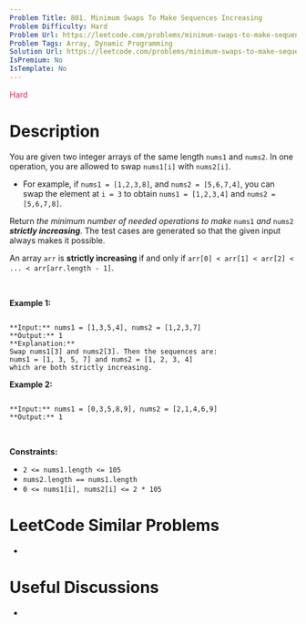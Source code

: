 ```yaml
---
Problem Title: 801. Minimum Swaps To Make Sequences Increasing
Problem Difficulty: Hard
Problem Url: https://leetcode.com/problems/minimum-swaps-to-make-sequences-increasing/
Problem Tags: Array, Dynamic Programming
Solution Url: https://leetcode.com/problems/minimum-swaps-to-make-sequences-increasing/solution/
IsPremium: No
IsTemplate: No
---
```


<span style="color: rgb(233, 30, 99);">Hard</span>

# Description

You are given two integer arrays of the same length `nums1` and `nums2`. In one operation, you are allowed to swap `nums1[i]` with `nums2[i]`.


* For example, if `nums1 = [1,2,3,8]`, and `nums2 = [5,6,7,4]`, you can swap the element at `i = 3` to obtain `nums1 = [1,2,3,4]` and `nums2 = [5,6,7,8]`.


Return *the minimum number of needed operations to make* `nums1` *and* `nums2` ***strictly increasing***. The test cases are generated so that the given input always makes it possible.


An array `arr` is **strictly increasing** if and only if `arr[0] < arr[1] < arr[2] < ... < arr[arr.length - 1]`.


 


**Example 1:**



```

**Input:** nums1 = [1,3,5,4], nums2 = [1,2,3,7]
**Output:** 1
**Explanation:** 
Swap nums1[3] and nums2[3]. Then the sequences are:
nums1 = [1, 3, 5, 7] and nums2 = [1, 2, 3, 4]
which are both strictly increasing.

```

**Example 2:**



```

**Input:** nums1 = [0,3,5,8,9], nums2 = [2,1,4,6,9]
**Output:** 1

```

 


**Constraints:**


* `2 <= nums1.length <= 105`
* `nums2.length == nums1.length`
* `0 <= nums1[i], nums2[i] <= 2 * 105`




# LeetCode Similar Problems

- []()

# Useful Discussions

- []()
